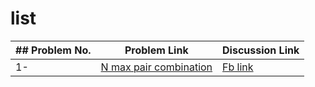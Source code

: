 # list

| ## Problem No. | Problem Link | Discussion Link |
| --- | --- | --- |
| 1- | [N max pair combination](https://www.interviewbit.com/problems/n-max-pair-combinations/) | [Fb link](https://www.facebook.com/permalink.php?story_fbid=1921935381357536&id=1921934871357587) |
